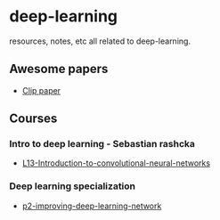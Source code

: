# deep-learning
resources, notes, etc all related to deep-learning.

## Awesome papers
- [Clip paper](awesome-papers/clip.md)

## Courses

### Intro to deep learning - Sebastian rashcka  
- [L13-Introduction-to-convolutional-neural-networks](notes/intro-to-deep-learning-sebastian-raschka/L13-Introduction-to-convolutional-neural-networks.md)


### Deep learning specialization
- [p2-improving-deep-learning-network](notes/deep-learning-specialization-andre-ng/andrewng-p2-improving-deep-learning-network.md)